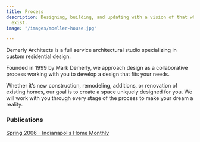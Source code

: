 ```yaml
---
title: Process
description: Designing, building, and updating with a vision of that which does not
  exist.
image: "/images/moeller-house.jpg"

---
```

Demerly Architects is a full service architectural studio specializing in custom residential design.

Founded in 1999 by Mark Demerly, we approach design as a collaborative process working with you to develop a design that fits your needs.

Whether it’s new construction, remodeling, additions, or renovation of existing homes, our goal is to create a space uniquely designed for you. We will work with you through every stage of the process to make your dream a reality.

### Publications

[Spring 2006 - Indianapolis Home Monthly](/images/2006_Spring_Indianapolis_Monthly_Home.pdf "Spring 2006 Indianapolis Home Monthly")